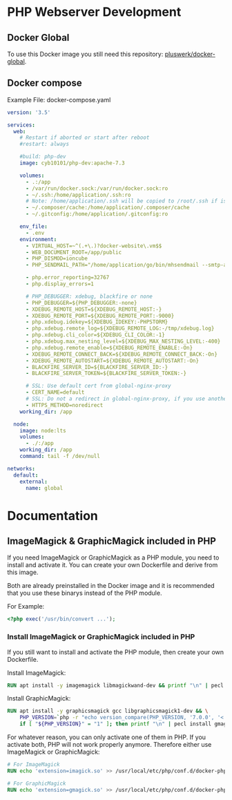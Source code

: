 # PHP Webserver Development

## Docker Global

To use this Docker image you still need this repository:
[pluswerk/docker-global](https://github.com/pluswerk/docker-global).

## Docker compose

Example File: docker-compose.yaml

```yaml
version: '3.5'

services:
  web:
    # Restart if aborted or start after reboot
    #restart: always

    #build: php-dev
    image: cyb10101/php-dev:apache-7.3

    volumes:
      - .:/app
      - /var/run/docker.sock:/var/run/docker.sock:ro
      - ~/.ssh:/home/application/.ssh:ro
      # Note: /home/application/.ssh will be copied to /root/.ssh if is empty or not exists
      - ~/.composer/cache:/home/application/.composer/cache
      - ~/.gitconfig:/home/application/.gitconfig:ro

    env_file:
      - .env
    environment:
      - VIRTUAL_HOST=~^(.+\.)?docker-website\.vm$$
      - WEB_DOCUMENT_ROOT=/app/public
      - PHP_DISMOD=ioncube
      - PHP_SENDMAIL_PATH="/home/application/go/bin/mhsendmail --smtp-addr=global-mail:1025"

      - php.error_reporting=32767
      - php.display_errors=1

      # PHP_DEBUGGER: xdebug, blackfire or none
      - PHP_DEBUGGER=${PHP_DEBUGGER:-none}
      - XDEBUG_REMOTE_HOST=${XDEBUG_REMOTE_HOST:-}
      - XDEBUG_REMOTE_PORT=${XDEBUG_REMOTE_PORT:-9000}
      - php.xdebug.idekey=${XDEBUG_IDEKEY:-PHPSTORM}
      - php.xdebug.remote_log=${XDEBUG_REMOTE_LOG:-/tmp/xdebug.log}
      - php.xdebug.cli_color=${XDEBUG_CLI_COLOR:-1}
      - php.xdebug.max_nesting_level=${XDEBUG_MAX_NESTING_LEVEL:-400}
      - php.xdebug.remote_enable=${XDEBUG_REMOTE_ENABLE:-On}
      - XDEBUG_REMOTE_CONNECT_BACK=${XDEBUG_REMOTE_CONNECT_BACK:-On}
      - XDEBUG_REMOTE_AUTOSTART=${XDEBUG_REMOTE_AUTOSTART:-On}
      - BLACKFIRE_SERVER_ID=${BLACKFIRE_SERVER_ID:-}
      - BLACKFIRE_SERVER_TOKEN=${BLACKFIRE_SERVER_TOKEN:-}

      # SSL: Use default cert from global-nginx-proxy
      - CERT_NAME=default
      # SSL: Do not a redirect in global-nginx-proxy, if you use another port than 443
      - HTTPS_METHOD=noredirect
    working_dir: /app

  node:
    image: node:lts
    volumes:
      - ./:/app
    working_dir: /app
    command: tail -f /dev/null

networks:
  default:
    external:
      name: global
```

# Documentation

## ImageMagick & GraphicMagick included in PHP

If you need ImageMagick or GraphicMagick as a PHP module, you need to install and activate it.
You can create your own Dockerfile and derive from this image.

Both are already preinstalled in the Docker image and it is recommended that you use these binarys instead of the PHP module.

For Example:

```php
<?php exec('/usr/bin/convert ...');
```

### Install ImageMagick or GraphicMagick included in PHP

If you still want to install and activate the PHP module, then create your own Dockerfile.

Install ImageMagick:

```dockerfile
RUN apt install -y imagemagick libmagickwand-dev && printf "\n" | pecl install imagick
```

Install GraphicMagick:

```dockerfile
RUN apt install -y graphicsmagick gcc libgraphicsmagick1-dev && \
    PHP_VERSION=`php -r "echo version_compare(PHP_VERSION, '7.0.0', '<');";` && \
    if [ "${PHP_VERSION}" = "1" ]; then printf "\n" | pecl install gmagick-1.1.7RC3; else printf "\n" | pecl install gmagick-2.0.5RC1; fi;
```

For whatever reason, you can only activate one of them in PHP. If you activate both, PHP will not work properly anymore.
Therefore either use ImageMagick or GraphicMagick:

```dockerfile
# For ImageMagick
RUN echo 'extension=imagick.so' >> /usr/local/etc/php/conf.d/docker-php-ext-magick.ini;

# For GraphicMagick
RUN echo 'extension=gmagick.so' >> /usr/local/etc/php/conf.d/docker-php-ext-magick.ini;
```
